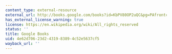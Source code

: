 ```yaml
---
content_type: external-resource
external_url: http://books.google.com/books?id=KbPV80OP2uQC&pg=PAfrontcover
has_external_license_warning: true
license: https://en.wikipedia.org/wiki/All_rights_reserved
status: ''
title: Google Books
uid: 4e62d706-23d2-4319-8389-4c52e5637cf5
wayback_url: ''
---
```

